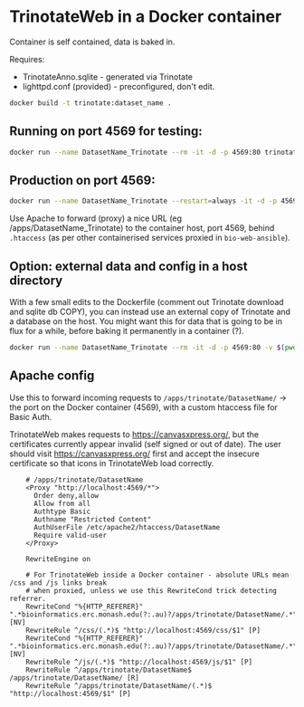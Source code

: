 # TrinotateWeb in a Docker container

Container is self contained, data is baked in.

Requires:

* TrinotateAnno.sqlite - generated via Trinotate
* lighttpd.conf (provided) - preconfigured, don't edit.

```bash
docker build -t trinotate:dataset_name .
```

## Running on port 4569 for testing:

```bash
docker run --name DatasetName_Trinotate --rm -it -d -p 4569:80 trinotate:dataset_name
```

## Production on port 4569:
```bash
docker run --name DatasetName_Trinotate --restart=always -it -d -p 4569:80 trinotate:dataset_name
```

Use Apache to forward (proxy) a nice URL (eg /apps/DatasetName_Trinotate) to the container host, port 4569, behind `.htaccess` (as per other containerised services proxied in `bio-web-ansible`).


## Option: external data and config in a host directory

With a few small edits to the Dockerfile (comment out Trinotate download and sqlite db COPY), you can instead use an external copy of Trinotate and a database on the host.
You might want this for data that is going to be in flux for a while, before baking it permanently in a container (?).

```bash
docker run --name DatasetName_Trinotate --rm -it -d -p 4569:80 -v $(pwd):/app -v /home/sarah.williams/bin/Trinotate-Trinotate-v3.1.1/:/app/Trinotate -v $(pwd)/TrinotateAnno.sqlite:/data/TrinotateAnno.sqlite trinotate:dataset_name
```

## Apache config

Use this to forward incoming requests to `/apps/trinotate/DatasetName/` -> the port on the Docker container (4569), with a custom htaccess file for Basic Auth.

TrinotateWeb makes requests to https://canvasxpress.org/, but the certificates currently appear invalid (self signed or out of date).
The user should visit https://canvasxpress.org/ first and accept the insecure certificate so that icons in TrinotateWeb load correctly.

```apache2
    # /apps/trinotate/DatasetName
    <Proxy "http://localhost:4569/*">
      Order deny,allow
      Allow from all
      Authtype Basic
      Authname "Restricted Content"
      AuthUserFile /etc/apache2/htaccess/DatasetName
      Require valid-user
    </Proxy>
    
    RewriteEngine on
    
    # For TrinotateWeb inside a Docker container - absolute URLs mean /css and /js links break
    # when proxied, unless we use this RewriteCond trick detecting referrer. 
    RewriteCond "%{HTTP_REFERER}" ".*bioinformatics.erc.monash.edu(?:.au)?/apps/trinotate/DatasetName/.*" [NV]
    RewriteRule ^/css/(.*)$ "http://localhost:4569/css/$1" [P]
    RewriteCond "%{HTTP_REFERER}" ".*bioinformatics.erc.monash.edu(?:.au)?/apps/trinotate/DatasetName/.*" [NV]
    RewriteRule ^/js/(.*)$ "http://localhost:4569/js/$1" [P]
    RewriteRule ^/apps/trinotate/DatasetName$ /apps/trinotate/DatasetName/ [R]
    RewriteRule ^/apps/trinotate/DatasetName/(.*)$ "http://localhost:4569/$1" [P]
```

